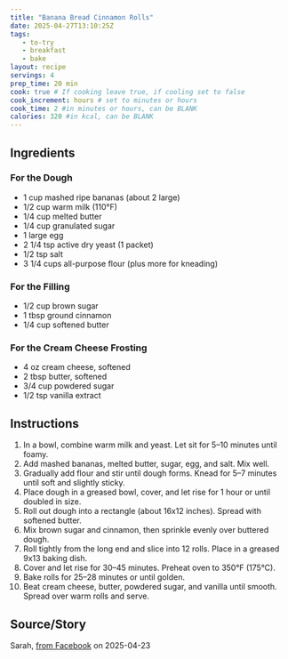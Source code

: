 ```yaml
---
title: "Banana Bread Cinnamon Rolls"
date: 2025-04-27T13:10:25Z
tags:
   - to-try
   - breakfast
   - bake
layout: recipe
servings: 4
prep_time: 20 min
cook: true # If cooking leave true, if cooling set to false
cook_increment: hours # set to minutes or hours
cook_time: 2 #in minutes or hours, can be BLANK
calories: 320 #in kcal, can be BLANK
---
```


## Ingredients

### For the Dough

- 1 cup mashed ripe bananas (about 2 large)
- 1/2 cup warm milk (110°F)
- 1/4 cup melted butter
- 1/4 cup granulated sugar
- 1 large egg
- 2 1/4 tsp active dry yeast (1 packet)
- 1/2 tsp salt
- 3 1/4 cups all-purpose flour (plus more for kneading)

### For the Filling

- 1/2 cup brown sugar
- 1 tbsp ground cinnamon
- 1/4 cup softened butter

### For the Cream Cheese Frosting

- 4 oz cream cheese, softened
- 2 tbsp butter, softened
- 3/4 cup powdered sugar
- 1/2 tsp vanilla extract

## Instructions

1. In a bowl, combine warm milk and yeast. Let sit for 5–10 minutes until foamy.
2. Add mashed bananas, melted butter, sugar, egg, and salt. Mix well.
3. Gradually add flour and stir until dough forms. Knead for 5–7 minutes until soft and slightly sticky.
4. Place dough in a greased bowl, cover, and let rise for 1 hour or until doubled in size.
5. Roll out dough into a rectangle (about 16x12 inches). Spread with softened butter.
6. Mix brown sugar and cinnamon, then sprinkle evenly over buttered dough.
7. Roll tightly from the long end and slice into 12 rolls. Place in a greased 9x13 baking dish.
8. Cover and let rise for 30–45 minutes. Preheat oven to 350°F (175°C).
9. Bake rolls for 25–28 minutes or until golden.
10. Beat cream cheese, butter, powdered sugar, and vanilla until smooth. Spread over warm rolls and serve.

## Source/Story

Sarah, [from Facebook](https://www.facebook.com/photo.php?fbid=122156118248434881&set=a.122109765536434881&type=3&mibextid=wwXIfr&rdid=JgB5RsU2eJ3KBZ98&share_url=https%3A%2F%2Fwww.facebook.com%2Fshare%2F16hYzzM7eK%2F%3Fmibextid%3DwwXIfr) on 2025-04-23
